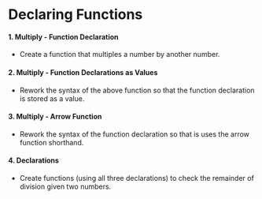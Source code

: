 # Declaring Functions 

#### 1. Multiply - Function Declaration
* Create a function that multiples a number by another number.

#### 2. Multiply - Function Declarations as Values
* Rework the syntax of the above function so that the function declaration is stored as a value.

#### 3. Multiply - Arrow Function
* Rework the syntax of the function declaration so that is uses the arrow function shorthand.

#### 4. Declarations
* Create functions (using all three declarations) to check the remainder of division given two numbers. 
